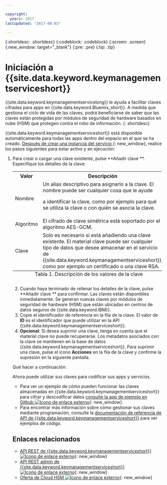 ```yaml
---

copyright:
  years: 2017
lastupdated: "2017-08-03"

---
```


{:shortdesc: .shortdesc}
{:codeblock: .codeblock}
{:screen: .screen}
{:new_window: target="_blank"}
{:pre: .pre}
{:tip: .tip}

# Iniciación a {{site.data.keyword.keymanagementserviceshort}}

{{site.data.keyword.keymanagementservicelong}} le ayuda a facilitar claves cifradas para apps en {{site.data.keyword.Bluemix_short}}. A medida que gestiona el ciclo de vida de las claves, podrá
beneficiarse de saber que las claves están protegidas por módulos de seguridad de hardware basados en nube (HSM)
que protegen contra el robo de información.
{: shortdesc}

{{site.data.keyword.keymanagementserviceshort}} está disponible automáticamente para todas las apps dentro del espacio en el que se ha creado. [Después de crear una instancia del servicio ](https://console.ng.bluemix.net/catalog/services/key-protect/?taxonomyNavigation=apps){: new_window}, realice los pasos siguientes para estar activo y en ejecución:

1. Para crear o cargar una clave existente, pulse **Añadir clave **.
    Especifique los detalles de la clave:
    <table>
      <tr>
        <th>Valor</th>
        <th>Descripción</th>
      </tr>
      <tr>
        <td>Nombre</td>
        <td>Un alias descriptivo para asignarlo a la clave. El nombre puede ser cualquier cosa que le ayude
a identificar la clave, como por ejemplo para qué se utiliza la clave o con quién se asocia la clave.</td>
      </tr>
      <tr>
        <td>Algoritmo</td>
        <td>El cifrado de clave simétrica está soportado por el algoritmo AES-GCM.</td>
      </tr>
      <tr>
        <td>Clave</td>
        <td>Solo es necesario si está añadiendo una clave existente. El material clave puede ser cualquier tipo
de datos que desee almacenar en el servicio de {{site.data.keyword.keymanagementserviceshort}}, como por ejemplo un certificado
o una clave RSA.</td>
      </tr>
        <caption style="caption-side:bottom;">Tabla 1. Descripción de los valores de la clave</caption>
    </table>

2. Cuando haya terminado de rellenar los detalles de la clave, pulse **Añadir clave ** para confirmar. Las claves están disponibles inmediatamente. Se generan nuevas claves por módulos de seguridad de hardware (HSM) que están ubicadas en centros de datos seguros de {{site.data.keyword.IBM}}.
3. Copie el identificador de referencia en la fila de la clave. El valor de **ID** es el identificador que puede utilizar en la API {{site.data.keyword.keymanagementserviceshort}}.
4. **Opcional**: Si desea suprimir una clave, tenga en cuenta que el material clave no puede recuperarse. Los metadatos asociados con la clave se mantienen en la base de datos {{site.data.keyword.keymanagementserviceshort}}. Para suprimir una clave,
pulse el icono **Acciones** en la fila de la clave y confirme la supresión en la siguiente pantalla.

Qué hacer a continuación:

Ahora puede utilizar sus claves para codificar sus apps y servicios.

- Para ver un ejemplo de cómo pueden funcionar las claves almacenadas en {{site.data.keyword.keymanagementserviceshort}} para cifrar y descodificar datos [consulte la app de ejemplo en Github ![Icono de enlace externo](../../icons/launch-glyph.svg "Icono de enlace externo")](https://github.com/IBM-Bluemix/key-protect-helloworld-python "Icono de enlace externo"){: new_window}.
- Para encontrar más información sobre cómo gestionar sus claves mediante programación, consulte la [documentación de referencia de API de {{site.data.keyword.keymanagementserviceshort}}](https://console.ng.bluemix.net/apidocs/639) para ver ejemplos de código.

## Enlaces relacionados

- [API REST de {{site.data.keyword.keymanagementserviceshort}} ![Icono de enlace externo](../../icons/launch-glyph.svg "Icono de enlace externo")](https://console.ng.bluemix.net/apidocs/639 "Icono de enlace externo"){: new_window}
- [API REST admin de {{site.data.keyword.keymanagementserviceshort}} ![Icono de enlace externo](../../icons/launch-glyph.svg "Icono de enlace externo")](https://docs-admin-keyprotect.ng.bluemix.net/ "Icono de enlace externo"){: new_window}
- [Oferta de Cloud HSM ![Icono de enlace externo](../../icons/launch-glyph.svg "Icono de enlace externo")](http://www.softlayer.com/ibm-cloud-hsm "Icono de enlace externo"){: new_window}
